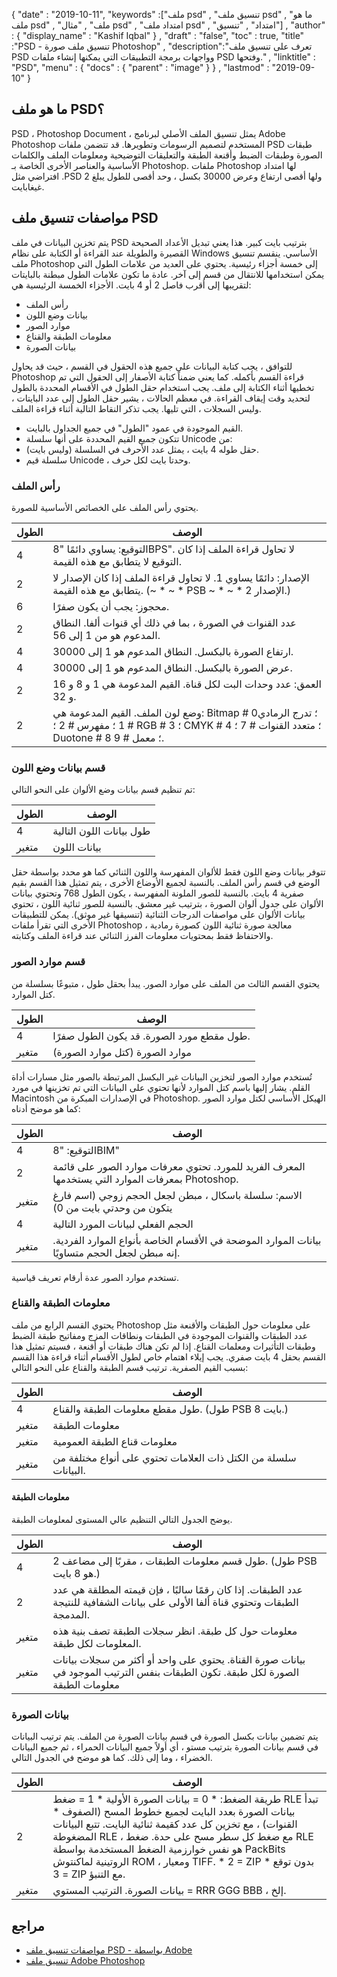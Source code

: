 {
  "date" : "2019-10-11",
  "keywords" :["ملف psd" , "تنسيق ملف psd" , "ما هو ملف psd" , "ملف" , "مثال psd" , "امتداد ملف psd" , "امتداد" , "تنسيق"] ,
  "author" : {
    "display_name" : "Kashif Iqbal"
} ,
  "draft" : "false",
  "toc" : true,
  "title" :"PSD - تنسيق ملف صورة Photoshop" ,
  "description":"تعرف على تنسيق ملف PSD وواجهات برمجة التطبيقات التي يمكنها إنشاء ملفات PSD وفتحها." ,
  "linktitle" : "PSD",
  "menu" : {
    "docs" : {
      "parent" : "image"
}
} ,
  "lastmod" : "2019-09-10"
}

## ما هو ملف PSD؟

PSD ، Photoshop Document ، يمثل تنسيق الملف الأصلي لبرنامج Adobe Photoshop المستخدم لتصميم الرسومات وتطويرها. قد تتضمن ملفات PSD طبقات الصورة وطبقات الضبط وأقنعة الطبقة والتعليقات التوضيحية ومعلومات الملف والكلمات الأساسية والعناصر الأخرى الخاصة بـ Photoshop. ملفات Photoshop لها امتداد افتراضي مثل .PSD ولها أقصى ارتفاع وعرض 30000 بكسل ، وحد أقصى للطول يبلغ 2 غيغابايت.

## مواصفات تنسيق ملف PSD ##

يتم تخزين البيانات في ملف PSD بترتيب بايت كبير. هذا يعني تبديل الأعداد الصحيحة القصيرة والطويلة عند القراءة أو الكتابة على نظام Windows الأساسي. ينقسم تنسيق ملف Photoshop إلى خمسة أجزاء رئيسية. يحتوي على العديد من علامات الطول التي يمكن استخدامها للانتقال من قسم إلى آخر. عادة ما تكون علامات الطول مبطنة بالبايتات لتقريبها إلى أقرب فاصل 2 أو 4 بايت. الأجزاء الخمسة الرئيسية هي:

* رأس الملف
* بيانات وضع اللون
* موارد الصور
* معلومات الطبقة والقناع
* بيانات الصورة

للتوافق ، يجب كتابة البيانات على جميع هذه الحقول في القسم ، حيث قد يحاول Photoshop قراءة القسم بأكمله. كما يعني ضمناً كتابة الأصفار إلى الحقول التي تم تخطيها أثناء الكتابة إلى ملف. يجب استخدام حقل الطول في الأقسام المحددة بالطول لتحديد وقت إيقاف القراءة. في معظم الحالات ، يشير حقل الطول إلى عدد البايتات ، وليس السجلات ، التي تليها. يجب تذكر النقاط التالية أثناء قراءة الملف.

* القيم الموجودة في عمود "الطول" في جميع الجداول بالبايت.
* تتكون جميع القيم المحددة على أنها سلسلة Unicode من:
* حقل طوله 4 بايت ، يمثل عدد الأحرف في السلسلة (وليس بايت).
* سلسلة قيم Unicode ، وحدتا بايت لكل حرف.

### رأس الملف ###

يحتوي رأس الملف على الخصائص الأساسية للصورة.

| الطول | الوصف
---|---|
| 4 | التوقيع: يساوي دائمًا "8BPS". لا تحاول قراءة الملف إذا كان التوقيع لا يتطابق مع هذه القيمة.
| 2 | الإصدار: دائمًا يساوي 1. لا تحاول قراءة الملف إذا كان الإصدار لا يتطابق مع هذه القيمة. (~ * ~ * PSB ~ * ~ * الإصدار 2.)
| 6 | محجوز: يجب أن يكون صفرًا.
| 2 | عدد القنوات في الصورة ، بما في ذلك أي قنوات ألفا. النطاق المدعوم هو من 1 إلى 56.
| 4 | ارتفاع الصورة بالبكسل. النطاق المدعوم هو 1 إلى 30000.
| 4 | عرض الصورة بالبكسل. النطاق المدعوم هو 1 إلى 30000.
| 2 | العمق: عدد وحدات البت لكل قناة. القيم المدعومة هي 1 و 8 و 16 و 32.
| 2 | وضع لون الملف. القيم المدعومة هي: Bitmap # 0؛ تدرج الرمادي # 1 ؛ مفهرس # 2 ؛ RGB # 3 ؛ CMYK # 4 ؛ متعدد القنوات # 7 ؛ Duotone # 8 ؛ معمل # 9.

### قسم بيانات وضع اللون ###

تم تنظيم قسم بيانات وضع الألوان على النحو التالي:


| الطول | الوصف
---|---|
| 4 | طول بيانات اللون التالية
| متغير | بيانات اللون

تتوفر بيانات وضع اللون فقط للألوان المفهرسة واللون الثنائي كما هو محدد بواسطة حقل الوضع في قسم رأس الملف. بالنسبة لجميع الأوضاع الأخرى ، يتم تمثيل هذا القسم بقيم صفرية 4 بايت. بالنسبة للصور الملونة المفهرسة ، يكون الطول 768 وتحتوي بيانات الألوان على جدول ألوان الصورة ، بترتيب غير معشق. بالنسبة للصور ثنائية اللون ، تحتوي بيانات الألوان على مواصفات الدرجات الثنائية (تنسيقها غير موثق). يمكن للتطبيقات الأخرى التي تقرأ ملفات Photoshop معالجة صورة ثنائية اللون كصورة رمادية ، والاحتفاظ فقط بمحتويات معلومات الفرز الثنائي عند قراءة الملف وكتابته.

### قسم موارد الصور ###

يحتوي القسم الثالث من الملف على موارد الصور. يبدأ بحقل طول ، متبوعًا بسلسلة من كتل الموارد.


| الطول | الوصف
---|---|
| 4 | طول مقطع مورد الصورة. قد يكون الطول صفرًا.
| متغير | موارد الصورة (كتل موارد الصورة)

تُستخدم موارد الصور لتخزين البيانات غير البكسل المرتبطة بالصور مثل مسارات أداة القلم. يشار إليها باسم كتل الموارد لأنها تحتوي على البيانات التي تم تخزينها في مورد Macintosh في الإصدارات المبكرة من Photoshop. الهيكل الأساسي لكتل موارد الصور كما هو موضح أدناه:


| الطول | الوصف
---|---|
| 4 | التوقيع: "8BIM"
| 2 | المعرف الفريد للمورد. تحتوي معرفات موارد الصور على قائمة بمعرفات الموارد التي يستخدمها Photoshop.
| متغير | الاسم: سلسلة باسكال ، مبطن لجعل الحجم زوجي (اسم فارغ يتكون من وحدتي بايت من 0)
| 4 | الحجم الفعلي لبيانات المورد التالية
| متغير | بيانات الموارد الموضحة في الأقسام الخاصة بأنواع الموارد الفردية. إنه مبطن لجعل الحجم متساويًا.

تستخدم موارد الصور عدة أرقام تعريف قياسية.

### معلومات الطبقة والقناع ###

يحتوي القسم الرابع من ملف Photoshop على معلومات حول الطبقات والأقنعة مثل عدد الطبقات والقنوات الموجودة في الطبقات ونطاقات المزج ومفاتيح طبقة الضبط وطبقات التأثيرات ومعلمات القناع. إذا لم تكن هناك طبقات أو أقنعة ، فسيتم تمثيل هذا القسم بحقل 4 بايت صفري. يجب إيلاء اهتمام خاص لطول الأقسام أثناء قراءة هذا القسم بسبب القيم الصفرية. ترتيب قسم الطبقة والقناع على النحو التالي:


| الطول | الوصف
---|---|
| 4 | طول مقطع معلومات الطبقة والقناع. (طول PSB 8 بايت.)
| متغير | معلومات الطبقة
| متغير | معلومات قناع الطبقة العمومية
| متغير | سلسلة من الكتل ذات العلامات تحتوي على أنواع مختلفة من البيانات.

#### معلومات الطبقة ####

يوضح الجدول التالي التنظيم عالي المستوى لمعلومات الطبقة.


| الطول | الوصف
---|---|
| 4 | طول قسم معلومات الطبقات ، مقربًا إلى مضاعف 2. (طول PSB هو 8 بايت.)
| 2 | عدد الطبقات. إذا كان رقمًا سالبًا ، فإن قيمته المطلقة هي عدد الطبقات وتحتوي قناة ألفا الأولى على بيانات الشفافية للنتيجة المدمجة.
| متغير | معلومات حول كل طبقة. انظر سجلات الطبقة تصف بنية هذه المعلومات لكل طبقة.
| متغير | بيانات صورة القناة. يحتوي على واحد أو أكثر من سجلات بيانات الصورة لكل طبقة. تكون الطبقات بنفس الترتيب الموجود في معلومات الطبقة

### بيانات الصورة ###

يتم تضمين بيانات بكسل الصورة في قسم بيانات الصورة من الملف. يتم ترتيب البيانات في قسم بيانات الصورة بترتيب مستو ، أي أولاً جميع البيانات الحمراء ، ثم جميع البيانات الخضراء ، وما إلى ذلك. كما هو موضح في الجدول التالي.

| الطول | الوصف
---|---|
| 2 | طريقة الضغط: * 0 = بيانات الصورة الأولية * 1 = ضغط RLE تبدأ بيانات الصورة بعدد البايت لجميع خطوط المسح (الصفوف * القنوات) ، مع تخزين كل عدد كقيمة ثنائية البايت. تتبع البيانات المضغوطة RLE ، مع ضغط كل سطر مسح على حدة. ضغط RLE هو نفس خوارزمية الضغط المستخدمة بواسطة PackBits الروتينية لماكنتوش ROM ، ومعيار TIFF. * 2 = ZIP بدون توقع * 3 = ZIP مع التنبؤ.
| متغير | بيانات الصورة. الترتيب المستوي = RRR GGG BBB ، إلخ.

## مراجع ##

* [مواصفات تنسيق ملف PSD - بواسطة Adobe](https://www.adobe.com/devnet-apps/photoshop/fileformatashtml/#50577409_pgfId-1030196)
* [تنسيق ملف Adobe Photoshop](https://en.wikipedia.org/wiki/Adobe_Photoshop#File_format)

